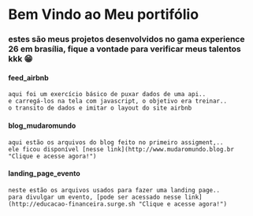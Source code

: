 # Bem Vindo ao Meu portifólio
### estes são meus projetos desenvolvidos no gama experience 26 em brasília, fique a vontade para verificar meus talentos kkk 😁

#### feed_airbnb
	aqui foi um exercício básico de puxar dados de uma api..
	e carregá-los na tela com javascript, o objetivo era treinar..
	o transito de dados e imitar o layout do site airbnb

#### blog_mudaromundo
	aqui estão os arquivos do blog feito no primeiro assigment,..
	ele ficou disponível [nesse link](http://www.mudaromundo.blog.br 	 "Clique e acesse agora!")

#### landing_page_evento
	neste estão os arquivos usados para fazer uma landing page..
	para divulgar um evento, [pode ser acessado nesse link](http://educacao-financeira.surge.sh "Clique e acesse agora!")
